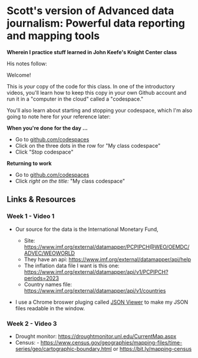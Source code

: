 # Scott's version of Advanced data journalism: Powerful data reporting and mapping tools

**Wherein I practice stuff learned in John Keefe's Knight Center class**

His notes follow:

Welcome!

This is _your_ copy of the code for this class. In one of the introductory videos, you'll learn how to keep this copy in your own Github account and run it in a "computer in the cloud" called a "codespace."

You'll also learn about starting and stopping your codespace, which I'm also going to note here for your reference later:

**When you're done for the day ...**

- Go to [github.com/codespaces](https://github.com/codespaces)
- Click on the three dots in the row for "My class codespace"
- Click "Stop codespace"

**Returning to work**

- Go to [github.com/codespaces](https://github.com/codespaces)
- Click _right on the title:_ "My class codespace"

## Links & Resources

### Week 1 - Video 1

- Our source for the data is the International Monetary Fund, 
    - Site: https://www.imf.org/external/datamapper/PCPIPCH@WEO/OEMDC/ADVEC/WEOWORLD
    - They have an api: https://www.imf.org/external/datamapper/api/help 
    - The inflation data file I want is this one: https://www.imf.org/external/datamapper/api/v1/PCPIPCH?periods=2023
    - Country names file: https://www.imf.org/external/datamapper/api/v1/countries

- I use a Chrome broswer pluging called [JSON Viewer](https://chrome.google.com/webstore/detail/json-viewer/gbmdgpbipfallnflgajpaliibnhdgobh) to make my JSON files readable in the window.

### Week 2 - Video 3

- Drought monitor: https://droughtmonitor.unl.edu/CurrentMap.aspx
- Census: - https://www.census.gov/geographies/mapping-files/time-series/geo/cartographic-boundary.html or https://bit.ly/mapping-census


